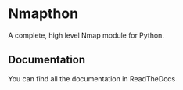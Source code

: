 # Nmapthon
A complete, high level Nmap module for Python. 

## Documentation  

You can find all the documentation in ReadTheDocs